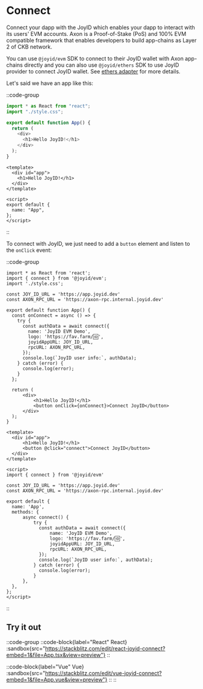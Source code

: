 # Connect

Connect your dapp with the JoyID which enables your dapp to interact with its users' EVM accounts. Axon is a Proof-of-Stake (PoS) and 100% EVM compatible framework that enables developers to build app-chains as Layer 2 of CKB network.

You can use `@joyid/evm` SDK to connect to their JoyID wallet with Axon app-chains directly and you can also use `@joyid/ethers` SDK to use JoyID provider to connect JoyID wallet. See [ethers adapter](/guide/adapters/ethers) for more details.

Let's said we have an app like this:

::code-group

```js [React]
import * as React from "react";
import "./style.css";

export default function App() {
  return (
    <div>
      <h1>Hello JoyID!</h1>
    </div>
  );
}
```

```vue [Vue]
<template>
  <div id="app">
    <h1>Hello JoyID!</h1>
  </div>
</template>

<script>
export default {
  name: "App",
};
</script>
```

::

To connect with JoyID, we just need to add a `button` element and listen to the `onClick` event:

::code-group

```js{2,6-16,20} [React]
import * as React from 'react';
import { connect } from '@joyid/evm';
import './style.css';

const JOY_ID_URL = 'https://app.joyid.dev'
const AXON_RPC_URL = 'https://axon-rpc.internal.joyid.dev'

export default function App() {
  const onConnect = async () => {
    try {
      const authData = await connect({
        name: 'JoyID EVM Demo',
        logo: 'https://fav.farm/🆔',
        joyidAppURL: JOY_ID_URL,
        rpcURL: AXON_RPC_URL,
      });
      console.log(`JoyID user info:`, authData);
    } catch (error) {
      console.log(error);
    }
  };

  return (
      <div>
          <h1>Hello JoyID!</h1>
          <button onClick={onConnect}>Connect JoyID</button>
      </div>
  );
}
```

```vue{3,9,14-24} [Vue]
<template>
  <div id="app">
      <h1>Hello JoyID!</h1>
      <button @click="connect">Connect JoyID</button>
  </div>
</template>

<script>
import { connect } from '@joyid/evm'

const JOY_ID_URL = 'https://app.joyid.dev'
const AXON_RPC_URL = 'https://axon-rpc.internal.joyid.dev'

export default {
  name: 'App',
  methods: {
      async connect() {
          try {
            const authData = await connect({
                name: 'JoyID EVM Demo',
                logo: 'https://fav.farm/🆔',
                joyidAppURL: JOY_ID_URL,
                rpcURL: AXON_RPC_URL,
            });
            console.log(`JoyID user info:`, authData);
          } catch (error) {
            console.log(error);
          }
      },
  },
};
</script>
```

::

## Try it out

::code-group
::code-block{label="React" React}
:sandbox{src="https://stackblitz.com/edit/react-joyid-connect?embed=1&file=App.tsx&view=preview"}
::

::code-block{label="Vue" Vue}
:sandbox{src="https://stackblitz.com/edit/vue-joyid-connect?embed=1&file=App.vue&view=preview"}
::
::
